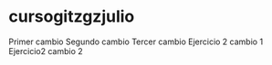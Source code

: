 # cursogitzgzjulio
Primer cambio
Segundo cambio
Tercer cambio
Ejercicio 2 cambio 1
Ejercicio2 cambio 2